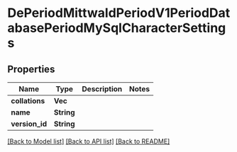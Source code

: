 # DePeriodMittwaldPeriodV1PeriodDatabasePeriodMySqlCharacterSettings

## Properties

Name | Type | Description | Notes
------------ | ------------- | ------------- | -------------
**collations** | **Vec<String>** |  | 
**name** | **String** |  | 
**version_id** | **String** |  | 

[[Back to Model list]](../README.md#documentation-for-models) [[Back to API list]](../README.md#documentation-for-api-endpoints) [[Back to README]](../README.md)


